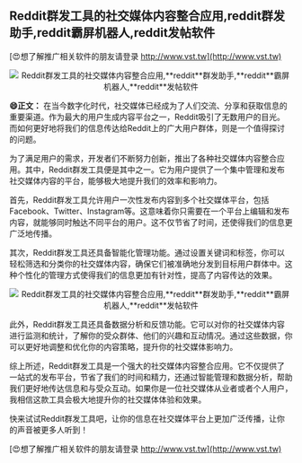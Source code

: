 ## **Reddit群发工具的社交媒体内容整合应用,**reddit**群发助手,**reddit**霸屏机器人,**reddit**发帖软件**

[😍想了解推广相关软件的朋友请登录 http://www.vst.tw](http://www.vst.tw)

 <center><img src="https://vst.tw/MP4/tuiguang/png/8.png" alt="Reddit群发工具的社交媒体内容整合应用,**reddit**群发助手,**reddit**霸屏机器人,**reddit**发帖软件"></center>

**😄正文：**
在当今数字化时代，社交媒体已经成为了人们交流、分享和获取信息的重要渠道。作为最大的用户生成内容平台之一，Reddit吸引了无数用户的目光。而如何更好地将我们的信息传达给Reddit上的广大用户群体，则是一个值得探讨的问题。

为了满足用户的需求，开发者们不断努力创新，推出了各种社交媒体内容整合应用。其中，Reddit群发工具便是其中之一。它为用户提供了一个集中管理和发布社交媒体内容的平台，能够极大地提升我们的效率和影响力。

首先，Reddit群发工具允许用户一次性发布内容到多个社交媒体平台，包括Facebook、Twitter、Instagram等。这意味着你只需要在一个平台上编辑和发布内容，就能够同时触达不同平台的用户。这不仅节省了时间，还使得我们的信息更广泛地传播。

其次，Reddit群发工具还具备智能化管理功能。通过设置关键词和标签，你可以轻松筛选和分类你的社交媒体内容，确保它们被准确地分发到目标用户群体中。这种个性化的管理方式使得我们的信息更加有针对性，提高了内容传达的效果。

 <center><img src="https://vst.tw/MP4/tuiguang/png/6.png" alt="Reddit群发工具的社交媒体内容整合应用,**reddit**群发助手,**reddit**霸屏机器人,**reddit**发帖软件"></center>

此外，Reddit群发工具还具备数据分析和反馈功能。它可以对你的社交媒体内容进行监测和统计，了解你的受众群体、他们的兴趣和互动情况。通过这些数据，你可以更好地调整和优化你的内容策略，提升你的社交媒体影响力。

综上所述，Reddit群发工具是一个强大的社交媒体内容整合应用。它不仅提供了一站式的发布平台，节省了我们的时间和精力，还通过智能管理和数据分析，帮助我们更好地传达信息和与受众互动。如果你是一位社交媒体从业者或者个人用户，我相信这款工具会极大地提升你的社交媒体体验和效果。

快来试试Reddit群发工具吧，让你的信息在社交媒体平台上更加广泛传播，让你的声音被更多人听到！

[😍想了解推广相关软件的朋友请登录 http://www.vst.tw](http://www.vst.tw)



